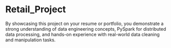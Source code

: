 # Retail_Project
By showcasing this project on your resume or portfolio, you demonstrate a strong understanding of data engineering concepts, PySpark for distributed data processing, and hands-on experience with real-world data cleaning and manipulation tasks.
